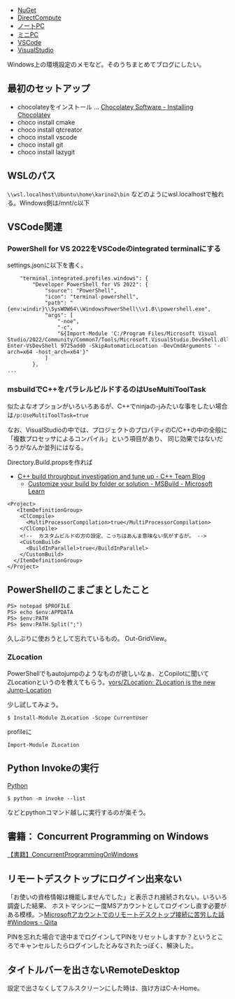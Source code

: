 - [NuGet](NuGet)
- [DirectCompute](DirectCompute)
- [ノートPC](%E3%83%8E%E3%83%BC%E3%83%88PC)
- [ミニPC](%E3%83%9F%E3%83%8BPC)
- [VSCode](VSCode)
- [VisualStudio](VisualStudio)

Windows上の環境設定のメモなど。そのうちまとめてブログにしたい。

## 最初のセットアップ

- chocolateyをインストール ... [Chocolatey Software - Installing Chocolatey](https://chocolatey.org/install)
- choco install cmake
- choco install qtcreator
- choco install vscode
- choco install git
- choco install lazygit

## WSLのパス

`\\wsl.localhost\Ubuntu\home\karino2\bin` などのようにwsl.localhostで触れる。Windows側は/mnt/c以下

## VSCode関連

### PowerShell for VS 2022をVSCodeのintegrated terminalにする

settings.jsonに以下を書く。

```
    "terminal.integrated.profiles.windows": {
        "Developer PowerShell for VS 2022": {
            "source": "PowerShell",
            "icon": "terminal-powershell",
            "path": "{env:windir}\\SysWOW64\\WindowsPowerShell\\v1.0\\powershell.exe",
            "args": [
                "-noe",
                "-c",
                "&{Import-Module 'C:/Program Files/Microsoft Visual Studio/2022/Community/Common7/Tools/Microsoft.VisualStudio.DevShell.dll'; Enter-VsDevShell 9725add0 -SkipAutomaticLocation -DevCmdArguments '-arch=x64 -host_arch=x64'}"
            ]
        },
...
```

### msbuildでC++をパラレルビルドするのはUseMultiToolTask

似たよなオプションがいろいろあるが、C++でninjaの-jみたいな事をしたい場合は`/p:UseMultiToolTask=true`

なお、VisualStudioの中では、プロジェクトのプロパティのC/C++の中の全般に「複数プロセッサによるコンパイル」という項目があり、
同じ効果ではないだろうがなんか並列にはなる。

Directory.Build.propsを作れば

- [C++ build throughput investigation and tune up - C++ Team Blog](https://devblogs.microsoft.com/cppblog/cpp-build-throughput-investigation-and-tune-up/)
   - [Customize your build by folder or solution - MSBuild - Microsoft Learn](https://learn.microsoft.com/en-us/visualstudio/msbuild/customize-by-directory?view=vs-2022)


```
<Project>
   <ItemDefinitionGroup>
    <ClCompile>
      <MultiProcessorCompilation>true</MultiProcessorCompilation>
    </ClCompile>
    <!--  カスタムビルドの方の設定、こっちはあんま意味ない気がするが。 -->
    <CustomBuild>
      <BuildInParallel>true</BuildInParallel>
    </CustomBuild>
  </ItemDefinitionGroup>
</Project>
```


## PowerShellのこまごまとしたこと

```
PS> notepad $PROFILE
PS> echo $env:APPDATA
PS> $env:PATH
PS> $env:PATH.Split(";")
```

久しぶりに使おうとして忘れているもの。 Out-GridView。

### ZLocation

PowerShellでもautojumpのようなものが欲しいなぁ、とCopilotに聞いてZLocationというのを教えてもらう。[vors/ZLocation: ZLocation is the new Jump-Location](https://github.com/vors/ZLocation)

少し試してみよう。

```
$ Install-Module ZLocation -Scope CurrentUser
```

profileに

```
Import-Module ZLocation
```

## Python Invokeの実行

[Python](Python)

```
$ python -m invoke --list
```

などとpythonコマンド越しに実行するのが楽そう。

## 書籍： Concurrent Programming on Windows

[【書籍】ConcurrentProgrammingOnWindows](%E3%80%90%E6%9B%B8%E7%B1%8D%E3%80%91ConcurrentProgrammingOnWindows)

## リモートデスクトップにログイン出来ない

「お使いの資格情報は機能しませんでした」と表示され接続されない。いろいろ調査した結果、
ホストマシンに一度MSアカウントとしてログインし直す必要がある模様。＞[Microsoftアカウントでのリモートデスクトップ接続に苦労した話 #Windows - Qiita](https://qiita.com/sfjwr/items/037aabef2c5637fe0e51)

PINを忘れた場合で途中までログインしてPINをリセットしますか？というところでキャンセルしたらログインしたとみなされたっぽく、解決した。

## タイトルバーを出さないRemoteDesktop

設定で出さなくしてフルスクリーンにした時は、抜け方はC-A-Home。